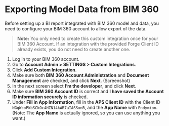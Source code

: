 # Exporting Model Data from BIM 360



Before setting up a BI report integrated with BIM 360 model and data, you need to configure your BIM 360 account to allow export of the data.

> **Note:** You only need to create this custom integration once for your BIM 360 Account. If an integration with the provided Forge Client ID already exists, you do not need to create another one.

1. Log in to your BIM 360 account.
2. Go to **Account Admin > SETTINGS > Custom Integrations**.
3. Click **Add Custom Integration**.
4. Make sure both **BIM 360 Account Administration** and **Document Management** are checked, and click **Next**. (Screenshot)
5. In the next screen select **I’m the developer**, and click **Next**.
6. Make sure **BIM 360 Account ID** is correct and **I have saved the Account ID information securely** is checked.
7. Under **Fill in App Information**, fill in the **APS Client ID** with the Client ID `NGqWcoPkbSCkOc4HZN14kAR7aIASSxnR`, and the **App Name** with `Endymion`. (Note: The **App Name** is actually ignored, so you can use anything you want.)